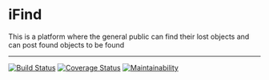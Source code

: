 # iFind
This is a platform where the general public can find their lost objects and can post found objects to be found
****

[![Build Status](https://travis-ci.com/alainmateso/iFind.svg?branch=develop)](https://travis-ci.com/alainmateso/iFind) [![Coverage Status](https://coveralls.io/repos/github/alainmateso/iFind/badge.svg?branch=develop)](https://coveralls.io/github/alainmateso/iFind?branch=develop) [![Maintainability](https://api.codeclimate.com/v1/badges/97cd05c102e7d0ee9a7a/maintainability)](https://codeclimate.com/github/alainmateso/iFind/maintainability)